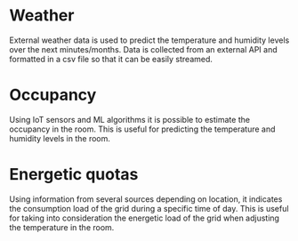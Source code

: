 # Weather
External weather data is used to predict the temperature and humidity levels over the next minutes/months. Data is collected from an external API and formatted in a csv file so that it can be easily streamed.

# Occupancy
Using IoT sensors and ML algorithms it is possible to estimate the occupancy in the room. This is useful for predicting the temperature and humidity levels in the room.

# Energetic quotas
Using information from several sources depending on location, it indicates the consumption load of the grid during a specific time of day. This is useful for taking into consideration the energetic load of the grid when adjusting the temperature in the room. 